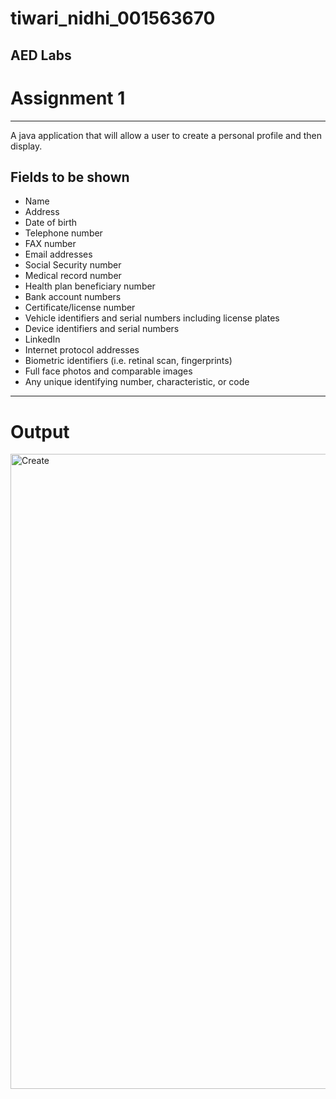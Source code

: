 # tiwari_nidhi_001563670

## AED Labs

# Assignment 1
---
A java application that will allow a user to create a personal profile and then display.

## Fields to be shown

* Name
* Address
* Date of birth
* Telephone number
* FAX number
* Email addresses
* Social Security number
* Medical record number
* Health plan beneficiary number
* Bank account numbers
* Certificate/license number
* Vehicle identifiers and serial numbers including license plates
* Device identifiers and serial numbers
* LinkedIn
* Internet protocol addresses
* Biometric identifiers (i.e. retinal scan, fingerprints)
* Full face photos and comparable images
* Any unique identifying number, characteristic, or code

---

# Output


<img width="1016" alt="Create" src="https://user-images.githubusercontent.com/91212161/134827913-abe6b6d5-4247-4c05-842c-75b4edad313d.png">

